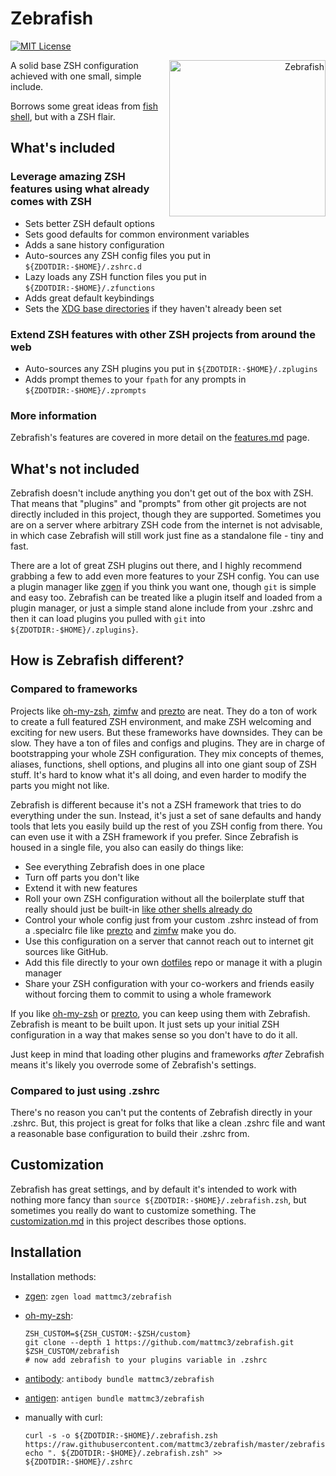 # Zebrafish

[![MIT License](https://img.shields.io/badge/license-MIT-007EC7.svg?style=flat-square)](/LICENSE)

<a title="Azul [Copyrighted free use], via Wikimedia Commons"
   href="https://commons.wikimedia.org/wiki/File:Zebrafisch.jpg"
   align="right">
<img align="right"
     width="250"
     alt="Zebrafish"
     src="https://upload.wikimedia.org/wikipedia/commons/thumb/a/ac/Zebrafisch.jpg/512px-Zebrafisch.jpg">
</a>

A solid base ZSH configuration achieved with one small, simple include.

Borrows some great ideas from [fish shell][fish-shell], but with a ZSH flair.

## What's included

### Leverage amazing ZSH features using what already comes with ZSH

- Sets better ZSH default options
- Sets good defaults for common environment variables
- Adds a sane history configuration
- Auto-sources any ZSH config files you put in `${ZDOTDIR:-$HOME}/.zshrc.d`
- Lazy loads any ZSH function files you put in `${ZDOTDIR:-$HOME}/.zfunctions`
- Adds great default keybindings
- Sets the [XDG base directories][xdg-basedirs] if they haven't already been set

### Extend ZSH features with other ZSH projects from around the web

- Auto-sources any ZSH plugins you put in `${ZDOTDIR:-$HOME}/.zplugins`
- Adds prompt themes to your `fpath` for any prompts in `${ZDOTDIR:-$HOME}/.zprompts`

### More information

Zebrafish's features are covered in more detail on the
[features.md](docs/features.md) page.

## What's not included

Zebrafish doesn't include anything you don't get out of the box with ZSH. That
means that "plugins" and "prompts" from other git projects are not directly
included in this project, though they are supported. Sometimes you are on a
server where arbitrary ZSH code from the internet is not advisable, in which
case Zebrafish will still work just fine as a standalone file - tiny and fast.

There are a lot of great ZSH plugins out there, and I highly recommend grabbing
a few to add even more features to your ZSH config. You can use a plugin manager
like [zgen] if you think you want one, though `git` is simple and easy too.
Zebrafish can be treated like a plugin itself and loaded from a plugin manager,
or just a simple stand alone include from your .zshrc and then it can load
plugins you pulled with `git` into `${ZDOTDIR:-$HOME}/.zplugins}`.

## How is Zebrafish different?

### Compared to frameworks

Projects like [oh-my-zsh], [zimfw] and [prezto] are neat. They do a ton of work
to create a full featured ZSH environment, and make ZSH welcoming and exciting
for new users. But these frameworks have downsides. They can be slow. They have
a ton of files and configs and plugins. They are in charge of bootstrapping your
whole ZSH configuration. They mix concepts of themes, aliases, functions, shell
options, and plugins all into one giant soup of ZSH stuff. It's hard to know
what it's all doing, and even harder to modify the parts you might not like.

Zebrafish is different because it's not a ZSH framework that tries to do
everything under the sun. Instead, it's just a set of sane defaults and handy
tools that lets you easily build up the rest of you ZSH config from there. You
can even use it with a ZSH framework if you prefer. Since Zebrafish is housed
in a single file, you also can easily do things like:

- See everything Zebrafish does in one place
- Turn off parts you don't like
- Extend it with new features
- Roll your own ZSH configuration without all the boilerplate stuff that really
  should just be built-in [like other shells already do][fish-shell]
- Control your whole config just from your custom .zshrc instead of from a
  .specialrc file like [prezto] and [zimfw] make you do.
- Use this configuration on a server that cannot reach out to internet git
  sources like GitHub.
- Add this file directly to your own [dotfiles] repo or manage it with a plugin
  manager
- Share your ZSH configuration with your co-workers and friends easily without
  forcing them to commit to using a whole framework

If you like [oh-my-zsh] or [prezto], you can keep using them with Zebrafish.
Zebrafish is meant to be built upon. It just sets up your initial ZSH
configuration in a way that makes sense so you don't have to do it all.

Just keep in mind that loading other plugins and frameworks _after_ Zebrafish
means it's likely you overrode some of Zebrafish's settings.

### Compared to just using .zshrc

There's no reason you can't put the contents of Zebrafish directly in your
.zshrc. But, this project is great for folks that like a clean .zshrc file and
want a reasonable base configuration to build their .zshrc from.

## Customization

Zebrafish has great settings, and by default it's intended to work with nothing
more fancy than `source ${ZDOTDIR:-$HOME}/.zebrafish.zsh`, but sometimes you
really do want to customize something. The [customization.md](docs/customization.md)
in this project describes those options.

## Installation

Installation methods:

- [zgen]: `zgen load mattmc3/zebrafish`
- [oh-my-zsh]:

  ```shell
  ZSH_CUSTOM=${ZSH_CUSTOM:-$ZSH/custom}
  git clone --depth 1 https://github.com/mattmc3/zebrafish.git $ZSH_CUSTOM/zebrafish
  # now add zebrafish to your plugins variable in .zshrc
  ```

- [antibody]: `antibody bundle mattmc3/zebrafish`
- [antigen]: `antigen bundle mattmc3/zebrafish`
- manually with curl:

  ```shell
  curl -s -o ${ZDOTDIR:-$HOME}/.zebrafish.zsh https://raw.githubusercontent.com/mattmc3/zebrafish/master/zebrafish.zsh
  echo ". ${ZDOTDIR:-$HOME}/.zebrafish.zsh" >> ${ZDOTDIR:-$HOME}/.zshrc
  ```

[antibody]:                      https://getantibody.github.io
[antigen]:                       https://github.com/zsh-users/antigen
[dotfiles]:                      https://dotfiles.github.io/
[fast-syntax-highlighting]:      https://github.com/zdharma/fast-syntax-highlighting
[fish-shell]:                    https://fishshell.com/
[oh-my-zsh]:                     https://github.com/robbyrussell/oh-my-zsh
[prezto]:                        https://github.com/sorin-ionescu/prezto
[xdg-basedirs]:                  https://standards.freedesktop.org/basedir-spec/basedir-spec-latest.html
[zimfw]:                         https://github.com/zimfw/zimfw
[zgen]:                          https://github.com/tarjoilija/zgen
[zsh-autosuggestions]:           https://github.com/zsh-users/zsh-autosuggestions
[zsh-completions]:               https://github.com/zsh-users/zsh-completions
[zsh-history-substring-search]:  https://github.com/zsh-users/zsh-history-substring-search
[zsh-prompt-theme]:              http://zsh.sourceforge.net/Doc/Release/User-Contributions.html#Prompt-Themes
